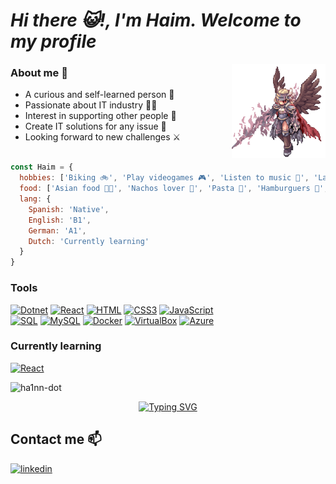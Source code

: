 
<h1><i>Hi there 😺!, I'm Haim. Welcome to my profile</i></h1>

<img align="right" width="150" src="https://github.com/hA1nn-dot/hA1nn-dot/blob/main/gifs/LonelyPlainCaiman-max-1mb.gif">

### About me 👻
- A curious and self-learned person 🌱
- Passionate about IT industry 👨‍💻
- Interest in supporting other people 🤝
- Create IT solutions for any issue 🧰
- Looking forward to new challenges ⚔️
</br></br>


```javascript
const Haim = {
  hobbies: ['Biking 🚲', 'Play videogames 🎮', 'Listen to music 🎵', 'Language learner ✨'],
  food: ['Asian food 🍜🍣', 'Nachos lover 🧀', 'Pasta 🍝', 'Hamburguers 🍔', 'Pizza 🍕'],
  lang: {
    Spanish: 'Native',
    English: 'B1',
    German: 'A1',
    Dutch: 'Currently learning'
  }
}
```

### Tools
[![Dotnet](https://img.shields.io/badge/.NET-512BD4?style=for-the-badge&logo=dotnet&logoColor=white)]()
[![React](https://img.shields.io/badge/React-20232A?style=for-the-badge&logo=react&logoColor=61DAFB)]()
[![HTML](https://img.shields.io/badge/HTML5-E34F26?style=for-the-badge&logo=html5&logoColor=white)]()
[![CSS3](https://img.shields.io/badge/CSS3-1572B6?style=for-the-badge&logo=css3&logoColor=white)]()
[![JavaScript](https://img.shields.io/badge/JavaScript-323330?style=for-the-badge&logo=javascript&logoColor=F7DF1E)]()
<br/>
[![SQL](https://img.shields.io/badge/Microsoft%20SQL%20Server-CC2927?style=for-the-badge&logo=microsoft%20sql%20server&logoColor=white)]()
[![MySQL](https://img.shields.io/badge/MySQL-005C84?style=for-the-badge&logo=mysql&logoColor=white)]()
[![Docker](https://img.shields.io/badge/Docker-2CA5E0?style=for-the-badge&logo=docker&logoColor=white)]()
[![VirtualBox](https://img.shields.io/badge/VirtualBox-21416b?style=for-the-badge&logo=VirtualBox&logoColor=white)]()
[![Azure](https://img.shields.io/badge/microsoft%20azure-0089D6?style=for-the-badge&logo=microsoft-azure&logoColor=white)]()
### Currently learning
[![React](https://img.shields.io/badge/React-20232A?style=for-the-badge&logo=react&logoColor=61DAFB)]()

<p><img src="https://github-readme-stats.vercel.app/api?username=hA1nn-dot&theme=highcontrast&show_icons=true&count_private=true" alt="ha1nn-dot" /></p>



<p align="center"><a href="https://git.io/typing-svg"><img src="https://readme-typing-svg.herokuapp.com?font=Arial&weight=100&size=14&duration=3000&pause=1000&color=A4A4A4&background=36306C00&center=true&vCenter=true&multiline=true&width=435&lines=It+is+during+our+darkest+moments+that+we+must+focus+to+see+the+light.;-+Aristotle" alt="Typing SVG" /></a>
</p>

## Contact me 📫
[![linkedin](https://img.shields.io/badge/linkedin-0A66C2?style=for-the-badge&logo=linkedin&logoColor=white)](https://www.linkedin.com/in/haim-guel-quiroz/)


  
  
  
